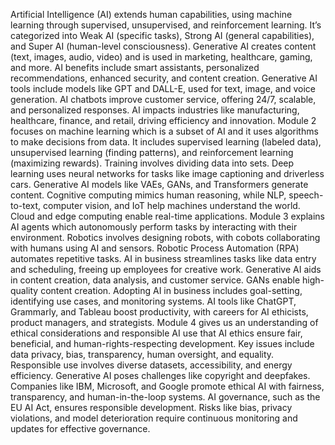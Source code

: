  Artificial Intelligence (AI) extends human capabilities, using machine learning through supervised, unsupervised, and reinforcement learning. It’s categorized into Weak AI (specific tasks), Strong AI (general capabilities), and Super AI (human-level consciousness). Generative AI creates content (text, images, audio, video) and is used in marketing, healthcare, gaming, and more. AI benefits include smart assistants, personalized recommendations, enhanced security, and content creation. Generative AI tools include models like GPT and DALL-E, used for text, image, and voice generation. AI chatbots improve customer service, offering 24/7, scalable, and personalized responses. AI impacts industries like manufacturing, healthcare, finance, and retail, driving efficiency and innovation.
 Module 2 focuses on machine learning which is a subset of AI and it uses algorithms to make decisions from data. It includes supervised learning (labeled data), unsupervised learning (finding patterns), and reinforcement learning (maximizing rewards). Training involves dividing data into sets. Deep learning uses neural networks for tasks like image captioning and driverless cars. Generative AI models like VAEs, GANs, and Transformers generate content. Cognitive computing mimics human reasoning, while NLP, speech-to-text, computer vision, and IoT help machines understand the world. Cloud and edge computing enable real-time applications.
 Module 3 explains AI agents which autonomously perform tasks by interacting with their environment. Robotics involves designing robots, with cobots collaborating with humans using AI and sensors. Robotic Process Automation (RPA) automates repetitive tasks. AI in business streamlines tasks like data entry and scheduling, freeing up employees for creative work. Generative AI aids in content creation, data analysis, and customer service. GANs enable high-quality content creation. Adopting AI in business includes goal-setting, identifying use cases, and monitoring systems. AI tools like ChatGPT, Grammarly, and Tableau boost productivity, with careers for AI ethicists, product managers, and strategists.
 Module 4 gives us an understanding of ethical considerations and responsible AI use that AI ethics ensure fair, beneficial, and human-rights-respecting development. Key issues include data privacy, bias, transparency, human oversight, and equality. Responsible use involves diverse datasets, accessibility, and energy efficiency. Generative AI poses challenges like copyright and deepfakes. Companies like IBM, Microsoft, and Google promote ethical AI with fairness, transparency, and human-in-the-loop systems. AI governance, such as the EU AI Act, ensures responsible development. Risks like bias, privacy violations, and model deterioration require continuous monitoring and updates for effective governance.

